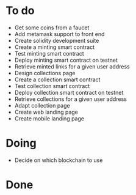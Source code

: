# To do

- Get some coins from a faucet
- Add metamask support to front end
- Create solidity development suite
- Create a minting smart contract
- Test minting smart contract
- Deploy minting smart contract on testnet
- Retrieve minted links for a given user address
- Design collections page
- Create a collection smart contract
- Test collection smart contract
- Deploy collection smart contract on testnet
- Retrieve collections for a given user address
- Adapt collection page
- Create web landing page
- Create mobile landing page

# Doing

- Decide on which blockchain to use

# Done
